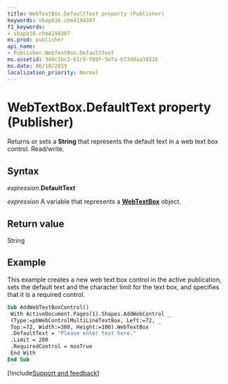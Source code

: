 ```yaml
---
title: WebTextBox.DefaultText property (Publisher)
keywords: vbapb10.chm4194307
f1_keywords:
- vbapb10.chm4194307
ms.prod: publisher
api_name:
- Publisher.WebTextBox.DefaultText
ms.assetid: 348c1bc2-61c9-f89f-5e7a-b73ddaa3d216
ms.date: 06/18/2019
localization_priority: Normal
---
```



# WebTextBox.DefaultText property (Publisher)

Returns or sets a **String** that represents the default text in a web text box control. Read/write.


## Syntax

_expression_.**DefaultText**

_expression_ A variable that represents a **[WebTextBox](Publisher.WebTextBox.md)** object.


## Return value

String


## Example

This example creates a new web text box control in the active publication, sets the default text and the character limit for the text box, and specifies that it is a required control.

```vb
Sub AddWebTextBoxControl() 
 With ActiveDocument.Pages(1).Shapes.AddWebControl _ 
 (Type:=pbWebControlMultiLineTextBox, Left:=72, _ 
 Top:=72, Width:=300, Height:=100).WebTextBox 
 .DefaultText = "Please enter text here." 
 .Limit = 200 
 .RequiredControl = msoTrue 
 End With 
End Sub
```

[!include[Support and feedback](~/includes/feedback-boilerplate.md)]